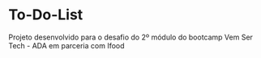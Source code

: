 # To-Do-List
Projeto desenvolvido para o desafio do 2º módulo do bootcamp Vem Ser Tech - ADA em parceria com Ifood
